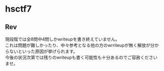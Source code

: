 # hsctf7

## Rev
現段階では全8問中4問しかwriteupを書き終えていません。<br>
これは問題が難しかったり、中々参考となる他の方のwrriteupが無く解放が分からないといった原因が挙げられます。<br>
今後の状況次第では残りのwriteupも書く可能性も十分あるのでご容赦くださいませ。<br>
